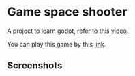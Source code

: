 # Game space shooter

A project to learn godot, refer to this [video](https://www.youtube.com/watch?v=qZOOruWMRT8&list=PL6bQeQE-ybqAzXZlZCiRKCtu6RbkXLgmh).

You can play this game by this [link](https://xinyer.github.io/game_spaceshooter.html).

## Screenshots



